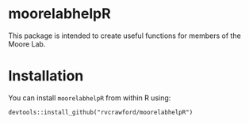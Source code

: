 # moorelabhelpR

This package is intended to create useful functions for members of the Moore Lab. 

# Installation

You can install ``moorelabhelpR`` from within R using:
```
devtools::install_github("rvcrawford/moorelabhelpR")
```
